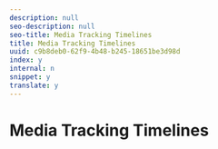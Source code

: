 ```yaml
---
description: null
seo-description: null
seo-title: Media Tracking Timelines
title: Media Tracking Timelines
uuid: c9b8deb0-62f9-4b48-b245-18651be3d98d
index: y
internal: n
snippet: y
translate: y
---
```


# Media Tracking Timelines

